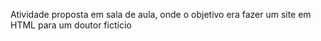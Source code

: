 Atividade proposta em sala de aula, onde o objetivo era fazer um site em HTML para um doutor fictício
